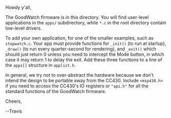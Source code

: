 
Howdy y'all,

The GoodWatch firmware is in this directory.  You will find user-level
applications in the `apps/` subdirectory, while `*.c` in the root
directory contain low-level drivers.

To add your own application, for one of the smaller examples, such as
`stopwatch.c`.  Your app must provide functions for `_init()` (to run
at startup), `_draw()` (to run every quarter-second for rendering),
and `_exit()` which should just return 0 unless you need to intercept
the Mode button, in which case it may return 1 to delay the exit.  Add
these three functions to a line of the `apps[]` structure in
`applist.h`.

In general, we try not to over-abstract the hardware because we don't
intend the design to be portable away from the CC430.  Include
`<msp430.h>` if you need to access the CC430's IO registers or
`"api.h"` for all the standard functions of the GoodWatch firmware.

Cheers,

--Travis
